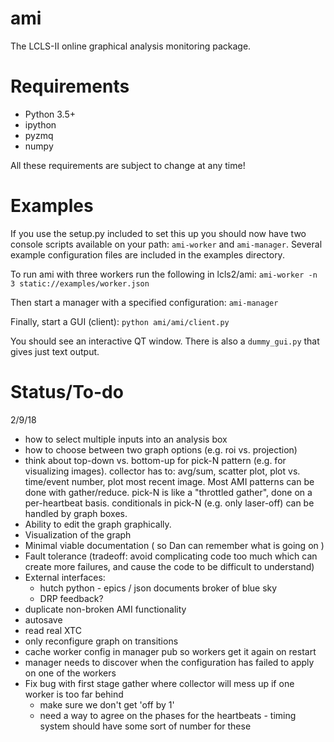 # ami
The LCLS-II online graphical analysis monitoring package.

# Requirements
* Python 3.5+
* ipython
* pyzmq
* numpy

All these requirements are subject to change at any time!

# Examples
If you use the setup.py included to set this up you should now have two console
scripts available on your path: `ami-worker` and `ami-manager`. Several example
configuration files are included in the examples directory.

To run ami with three workers run the following in lcls2/ami:
```ami-worker -n 3 static://examples/worker.json```

Then start a manager with a specified configuration:
```ami-manager```

Finally, start a GUI (client):
```python ami/ami/client.py```

You should see an interactive QT window. There is also a `dummy_gui.py` that gives just text output.

# Status/To-do

2/9/18

* how to select multiple inputs into an analysis box
* how to choose between two graph options (e.g. roi vs. projection)
* think about top-down vs. bottom-up for pick-N pattern (e.g. for visualizing images).  collector has to: avg/sum, scatter plot, plot vs. time/event number, plot most recent image.  Most AMI patterns can be done with gather/reduce.  pick-N is like a "throttled gather", done on a per-heartbeat basis.  conditionals in pick-N (e.g. only laser-off) can be handled by graph boxes.
* Ability to edit the graph graphically.
* Visualization of the graph
* Minimal viable documentation ( so Dan can remember what is going on )
* Fault tolerance (tradeoff: avoid complicating code too much which can create more failures, and cause the code to be difficult to understand)
* External interfaces:
    - hutch python - epics / json documents broker of blue sky
    - DRP feedback?
* duplicate non-broken AMI functionality
* autosave
* read real XTC
* only reconfigure graph on transitions
* cache worker config in manager pub so workers get it again on restart
* manager needs to discover when the configuration has failed to apply on one of the workers
* Fix bug with first stage gather where collector will mess up if one worker is too far behind
    - make sure we don't get 'off by 1'
    - need a way to agree on the phases for the heartbeats - timing system should have some sort of number for these
